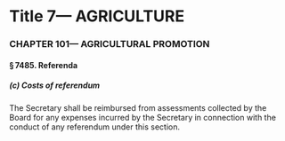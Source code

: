 
# Title 7— AGRICULTURE
### CHAPTER 101— AGRICULTURAL PROMOTION
#### § 7485. Referenda
##### (c) Costs of referendum

The Secretary shall be reimbursed from assessments collected by the Board for any expenses incurred by the Secretary in connection with the conduct of any referendum under this section.
